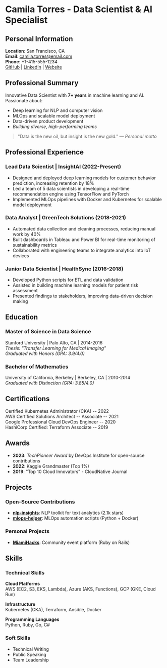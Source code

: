 # Camila Torres - Data Scientist & AI Specialist

## Personal Information
**Location**: San Francisco, CA  
**Email**: camila.torres@email.com  
**Phone**: +1-415-555-1234  
[GitHub](https://github.com/camitorres) | [LinkedIn](https://linkedin.com/in/camitorres) | [Website](https://camitorres.com)

## Professional Summary
Innovative Data Scientist with **7+ years** in machine learning and AI. Passionate about:

- Deep learning for NLP and computer vision
- MLOps and scalable model deployment
- Data-driven product development
- *Building diverse, high-performing teams*

> "Data is the new oil, but insight is the new gold."
> *— Personal motto*

## Professional Experience

### Lead Data Scientist | InsightAI (2022-Present)
- Designed and deployed deep learning models for customer behavior prediction, increasing retention by 18%
- Led a team of 5 data scientists in developing a real-time recommendation engine using TensorFlow and PyTorch
- Implemented MLOps pipelines with Docker and Kubernetes for scalable model deployment

### Data Analyst | GreenTech Solutions (2018-2021)
- Automated data collection and cleaning processes, reducing manual work by 40%
- Built dashboards in Tableau and Power BI for real-time monitoring of sustainability metrics
- Collaborated with engineering teams to integrate analytics into IoT devices

### Junior Data Scientist | HealthSync (2016-2018)
- Developed Python scripts for ETL and data validation
- Assisted in building machine learning models for patient risk assessment
- Presented findings to stakeholders, improving data-driven decision making

## Education

### Master of Science in Data Science
Stanford University | Palo Alto, CA | 2014-2016  
*Thesis: "Transfer Learning for Medical Imaging"*  
*Graduated with Honors (GPA: 3.9/4.0)*

### Bachelor of Mathematics
University of California, Berkeley | Berkeley, CA | 2010-2014  
*Graduated with Distinction (GPA: 3.85/4.0)*

## Certifications
Certified Kubernetes Administrator (CKA) -- 2022  
AWS Certified Solutions Architect -- Associate -- 2021  
Google Professional Cloud DevOps Engineer -- 2020  
HashiCorp Certified: Terraform Associate -- 2019

## Awards
- **2023**: *TechPioneer Award* by DevOps Institute for open-source contributions
- **2022**: Kaggle Grandmaster (Top 1%)
- **2019**: "Top 10 Cloud Innovators" - CloudNative Journal

## Projects

### Open-Source Contributions
- [**nlp-insights**](https://github.com/camitorres/nlp-insights): NLP toolkit for text analytics (2.1k stars)
- [**mlops-helper**](https://github.com/camitorres/mlops-helper): MLOps automation scripts (Python + Docker)

### Personal Projects
- [**MiamiHacks**](https://miamihacks.com): Community event platform (Ruby on Rails)

## Skills

### Technical Skills
**Cloud Platforms**  
AWS (EC2, S3, EKS, Lambda), Azure (AKS, Functions), GCP (GKE, Cloud Run)

**Infrastructure**  
Kubernetes (CKA), Terraform, Ansible, Docker

**Programming Languages**  
Python, Ruby, Go, C#

### Soft Skills
- Technical Writing
- Public Speaking
- Team Leadership